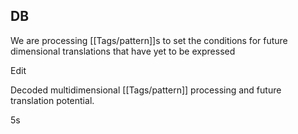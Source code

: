 ## DB

We are processing [[Tags/pattern]]s to set the conditions for future dimensional translations that have yet to be expressed

Edit

Decoded multidimensional [[Tags/pattern]] processing and future translation potential.

5s